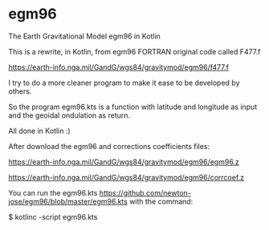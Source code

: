# egm96
The Earth Gravitational Model egm96 in Kotlin

This is a rewrite, in Kotlin, from egm96 FORTRAN original code called F477.f

https://earth-info.nga.mil/GandG/wgs84/gravitymod/egm96/f477.f

I try to do a more cleaner program to make it ease to be developed by others.

So the program egm96.kts is a function with latitude and longitude as input and
the geoidal ondulation as return.  

All done in Kotlin :)

After download the egm96 and corrections coefficients files:

https://earth-info.nga.mil/GandG/wgs84/gravitymod/egm96/egm96.z

https://earth-info.nga.mil/GandG/wgs84/gravitymod/egm96/corrcoef.z

You can run the egm96.kts https://github.com/newton-jose/egm96/blob/master/egm96.kts with the command:

$ kotlinc  -script egm96.kts
